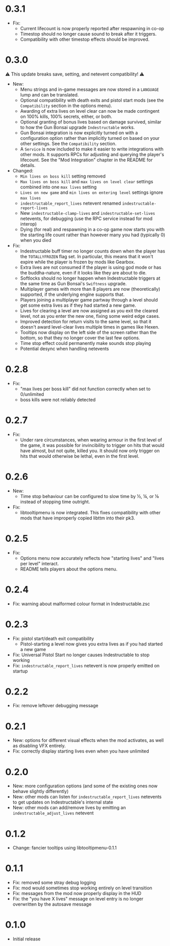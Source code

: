 # 0.3.1

- Fix:
  - Current lifecount is now properly reported after respawning in co-op
  - Timestop should no longer cause sound to break after it triggers.
  - Compatibility with other timestop effects should be improved.

# 0.3.0

⚠ This update breaks save, setting, and netevent compatibility! ⚠

- New:
  - Menu strings and in-game messages are now stored in a `LANGUAGE` lump and can be translated.
  - Optional compatibility with death exits and pistol start mods (see the `Compatibility` section in the options menu).
  - Awarding of extra lives on level clear can now be made contingent on 100% kills, 100% secrets, either, or both.
  - Optional granting of bonus lives based on damage survived, similar to how the Gun Bonsai upgrade `Indestructable` works.
  - Gun Bonsai integration is now explicitly turned on with a configuration option rather than implicitly turned on based on your other settings. See the `Compatibility` section.
  - A `Service` is now included to make it easier to write integrations with other mods. It supports RPCs for adjusting and querying the player's lifecount. See the "Mod Integration" chapter in the README for details.
- Changed:
  - `Min lives on boss kill` setting removed
  - `Max lives on boss kill` and `max lives on level clear` settings combined into one `max lives` setting
  - `Lives on new game` and `min lives on entering level` settings ignore `max lives`
  - `indestructable_report_lives` netevent renamed `indestructable-report-lives`
  - New `indestructable-clamp-lives` and `indestructable-set-lives` netevents, for debugging (use the RPC service instead for mod interop)
  - Dying (for real) and respawning in a co-op game now starts you with the starting life count rather than however many you had (typically 0) when you died
- Fix:
  - Indestructable buff timer no longer counts down when the player has the `TOTALLYFROZEN` flag set. In particular, this means that it won't expire while the player is frozen by mods like Gearbox.
  - Extra lives are not consumed if the player is using god mode or has the buddha-nature, even if it looks like they are about to die.
  - Softlocks should no longer happen when Indestructable triggers at the same time as Gun Bonsai's `Swiftness` upgrade.
  - Multiplayer games with more than 8 players are now (theoretically) supported, if the underlying engine supports that.
  - Players joining a multiplayer game partway through a level should get some extra lives as if they had started a new game.
  - Lives for clearing a level are now assigned as you exit the cleared level, not as you enter the new one, fixing some weird edge cases.
  - Improved detection for return visits to the same level, so that it doesn't award level-clear lives multiple times in games like Hexen.
  - Tooltips now display on the left side of the screen rather than the bottom, so that they no longer cover the last few options.
  - Time stop effect could permanently make sounds stop playing
  - Potential desync when handling netevents

# 0.2.8

- Fix:
  - "max lives per boss kill" did not function correctly when set to 0/unlimited
  - boss kills were not reliably detected

# 0.2.7

- Fix:
  - Under rare circumstances, when wearing armour in the first level of the game, it was possible for invincibility to trigger on hits that would have almost, but not quite, killed you. It should now only trigger on hits that would otherwise be lethal, even in the first level.

# 0.2.6

- New:
  - Time stop behaviour can be configured to slow time by ½, ¼, or ⅛ instead of stopping time outright.
- Fix:
  - libtooltipmenu is now integrated. This fixes compatibility with other mods that have improperly copied libttm into their pk3.

# 0.2.5

- Fix:
  - Options menu now accurately reflects how "starting lives" and "lives per level" interact.
  - README tells players about the options menu.

# 0.2.4

- Fix: warning about malformed colour format in Indestructable.zsc

# 0.2.3

- Fix: pistol start/death exit compatibility
  - Pistol-starting a level now gives you extra lives as if you had started a new game
- Fix: Universal Pistol Start no longer causes Indestructable to stop working
- Fix: `indestructable_report_lives` netevent is now properly emitted on startup

# 0.2.2

- Fix: remove leftover debugging message

# 0.2.1

- New: options for different visual effects when the mod activates, as well as disabling VFX entirely.
- Fix: correctly display starting lives even when you have unlimited

# 0.2.0

- New: more configuration options (and some of the existing ones now behave slightly differently)
- New: other mods can listen for `indestructable_report_lives` netevents to get updates on Indestructable's internal state
- New: other mods can add/remove lives by emitting an `indestructable_adjust_lives` netevent

# 0.1.2

- Change: fancier tooltips using libtooltipmenu-0.1.1

# 0.1.1

- Fix: removed some stray debug logging
- Fix: mod would sometimes stop working entirely on level transition
- Fix: messages from the mod now properly display in the HUD
- Fix: the "you have X lives" message on level entry is no longer overwritten by the autosave message

# 0.1.0

- Initial release
